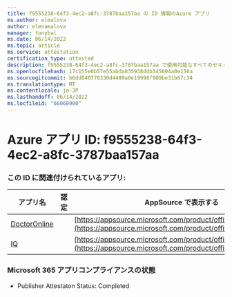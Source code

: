 ```yaml
---
title: f9555238-64f3-4ec2-a8fc-3787baa157aa の ID 情報のAzure アプリ
ms.author: elmalova
author: elenamalova
manager: tonybal
ms.date: 06/14/2022
ms.topic: article
ms.service: attestation
certification_type: attested
description: f9555238-64f3-4ec2-a8fc-3787baa157aa で使用可能なすべてのセキュリティとコンプライアンス情報。
ms.openlocfilehash: 17c155e0b57e55abda835938ddb345604a0e156a
ms.sourcegitcommit: b6dd040770330d4499a0e19998f909be31b67c34
ms.translationtype: MT
ms.contentlocale: ja-JP
ms.lasthandoff: 06/14/2022
ms.locfileid: "66068900"
---
```

# <a name="azure-app-id-f9555238-64f3-4ec2-a8fc-3787baa157aa"></a>Azure アプリ ID: f9555238-64f3-4ec2-a8fc-3787baa157aa


### <a name="apps-associated-with-this-id"></a>この ID に関連付けられているアプリ:
| **アプリ名** | **認定** | **AppSource で表示する** |
|--------------|---------------|-----------------------|
| [DoctorOnline](../forward/WA200004082.md) |  | [https://appsource.microsoft.com/product/office/WA200004082](https://appsource.microsoft.com/product/office/WA200004082) |
| [IQ](../forward/WA200004126.md) |  | [https://appsource.microsoft.com/product/office/WA200004126](https://appsource.microsoft.com/product/office/WA200004126) |

### <a name="microsoft-365-app-compliance-status"></a>Microsoft 365 アプリコンプライアンスの状態
- Publisher Attestaton Status: Completed
